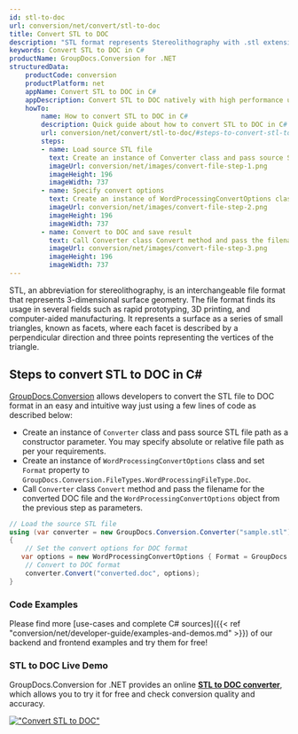 ```yaml
---
id: stl-to-doc
url: conversion/net/convert/stl-to-doc
title: Convert STL to DOC
description: "STL format represents Stereolithography with .stl extension. Learn how to convert STL to DOC file programmatically in C# language using GroupDocs.Conversion for .NET library."
keywords: Convert STL to DOC in C#
productName: GroupDocs.Conversion for .NET
structuredData:
    productCode: conversion
    productPlatform: net
    appName: Convert STL to DOC in C#
    appDescription: Convert STL to DOC natively with high performance using C# language and server side GroupDocs.Conversion for .NET APIs, without the use of any software like Microsoft or Open Office.
    howTo:
        name: How to convert STL to DOC in C# 
        description: Quick guide about how to convert STL to DOC in C# with high performance and accuracy.
        url: conversion/net/convert/stl-to-doc/#steps-to-convert-stl-to-doc-in-c
        steps:
        - name: Load source STL file 
          text: Create an instance of Converter class and pass source STL file path as a constructor parameter. You may specify absolute or relative file path as per your requirements. 
          imageUrl: conversion/net/images/convert-file-step-1.png
          imageHeight: 196
          imageWidth: 737
        - name: Specify convert options 
          text: Create an instance of WordProcessingConvertOptions class.
          imageUrl: conversion/net/images/convert-file-step-2.png
          imageHeight: 196
          imageWidth: 737
        - name: Convert to DOC and save result 
          text: Call Converter class Convert method and pass the filename for the converted HTML file and the WordProcessingConvertOptions object from the previous step as parameters.
          imageUrl: conversion/net/images/convert-file-step-3.png
          imageHeight: 196
          imageWidth: 737
---
```


STL, an abbreviation for stereolithography, is an interchangeable file format that represents 3-dimensional surface geometry. The file format finds its usage in several fields such as rapid prototyping, 3D printing, and computer-aided manufacturing. It represents a surface as a series of small triangles, known as facets, where each facet is described by a perpendicular direction and three points representing the vertices of the triangle.

## Steps to convert STL to DOC in C#

[GroupDocs.Conversion](https://products.groupdocs.com/conversion/net) allows developers to convert the STL file to DOC format in an easy and intuitive way just using a few lines of code as described below:

* Create an instance of `Converter` class and pass source STL file path as a constructor parameter. You may specify absolute or relative file path as per your requirements. 
* Create an instance of `WordProcessingConvertOptions` class and set `Format` property to `GroupDocs.Conversion.FileTypes.WordProcessingFileType.Doc`.
* Call `Converter` class `Convert` method and pass the filename for the converted DOC file and the `WordProcessingConvertOptions` object from the previous step as parameters.

```csharp
// Load the source STL file
using (var converter = new GroupDocs.Conversion.Converter("sample.stl"))
{
    // Set the convert options for DOC format
   var options = new WordProcessingConvertOptions { Format = GroupDocs.Conversion.FileTypes.WordProcessingFileType.Doc };
    // Convert to DOC format
    converter.Convert("converted.doc", options);
}
```

### Code Examples

Please find more [use-cases and complete C# sources]({{< ref "conversion/net/developer-guide/examples-and-demos.md" >}}) of our backend and frontend examples and try them for free!

### STL to DOC Live Demo

GroupDocs.Conversion for .NET provides an online [**STL to DOC converter**](https://products.groupdocs.app/conversion/stl-to-doc), which allows you to try it for free and check conversion quality and accuracy.

[!["Convert STL to DOC"](conversion/net/images/convert-to-doc/convert-stl-to-doc.png)](https://products.groupdocs.app/conversion/stl-to-doc)